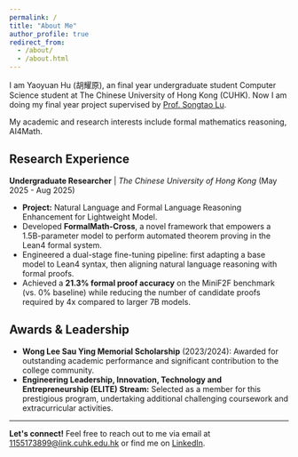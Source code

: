 ```yaml
---
permalink: /
title: "About Me"
author_profile: true
redirect_from:
  - /about/
  - /about.html
---
```


I am Yaoyuan Hu (胡耀原), an final year undergraduate student Computer Science student at The Chinese University of Hong Kong (CUHK). Now I am doing my final year project supervised by [Prof. Songtao Lu](https://songtaogithub.github.io/).

My academic and research interests include formal mathematics reasoning, AI4Math.

## Research Experience

**Undergraduate Researcher** | *The Chinese University of Hong Kong* (May 2025 - Aug 2025)
*   **Project:** Natural Language and Formal Language Reasoning Enhancement for Lightweight Model.
*   Developed **FormalMath-Cross**, a novel framework that empowers a 1.5B-parameter model to perform automated theorem proving in the Lean4 formal system.
*   Engineered a dual-stage fine-tuning pipeline: first adapting a base model to Lean4 syntax, then aligning natural language reasoning with formal proofs.
*   Achieved a **21.3% formal proof accuracy** on the MiniF2F benchmark (vs. 0% baseline) while reducing the number of candidate proofs required by 4x compared to larger 7B models.

## Awards & Leadership

*   **Wong Lee Sau Ying Memorial Scholarship** (2023/2024): Awarded for outstanding academic performance and significant contribution to the college community.
*   **Engineering Leadership, Innovation, Technology and Entrepreneurship (ELITE) Stream:** Selected as a member for this prestigious program, undertaking additional challenging coursework and extracurricular activities.

---

**Let's connect!** Feel free to reach out to me via email at [1155173899@link.cuhk.edu.hk](mailto:1155173899@link.cuhk.edu.hk) or find me on [LinkedIn](https://www.linkedin.com/in/yaoyuan-hu-2a2126297).